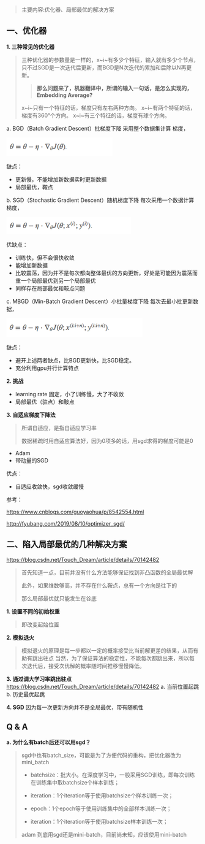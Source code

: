 > 主要内容:优化器、局部最优的解决方案

## 一、优化器

**1. 三种常见的优化器**

> 三种优化器的参数量是一样的，x~i~有多少个特征，输入就有多少个节点，只不过SGD是一次迭代后更新，而BGD是N次迭代的累加和后除以N再更新。
>
> > **那么问题来了，机器翻译中，所谓的输入一句话，是怎么实现的，Embedding Average?**
>
> x~i~只有一个特征的话，梯度只有左右两种方向。
> x~i~有两个特征的话，梯度有360°个方向。
> x~i~有三个特征的话，梯度有球个方向。



a. BGD（Batch Gradient Descent）批梯度下降
采用整个数据集计算 梯度，

![](BGD.png)

缺点：

- 更新慢，不能增加新数据实时更新数据
- 局部最优，鞍点

b. SGD（Stochastic Gradient Descent）随机梯度下降
每次采用一个数据计算梯度，

![](SGD.png)

优缺点：

- 训练快，但不会很快收敛
- 能增加新数据
- 比较震荡，因为并不是每次都向整体最优的方向更新，好处是可能因为震荡而重一个局部最优到另一个局部最优
- 同样存在局部最优和鞍点问题

c. MBGD（Min-Batch Gradient Descent）小批量梯度下降
每次去最小批更新数据，

![](MBGD.png)

缺点：

- 避开上述两者缺点，比BGD更新快，比SGD稳定。
- 充分利用gpu并行计算特点

**2. 挑战**

- learning rate 固定，小了训练慢，大了不收敛
- 局部最优（驻点）和鞍点

**3. 自适应梯度下降法**

> 所谓自适应，是指自适应学习率
>
> 数据稀疏时用自适应算法好，因为0项多的话，用sgd求得的梯度可能是0

- Adam
- 带动量的SGD

优点：

- 自适应收敛快，sgd收敛缓慢

参考：

https://www.cnblogs.com/guoyaohua/p/8542554.html

http://fyubang.com/2019/08/10/optimizer_sgd/
     

## 二、陷入局部最优的几种解决方案

https://blog.csdn.net/Touch_Dream/article/details/70142482

> 首先知道一点，目前并没有什么方法能够保证找到非凸函数的全局最优解
>
> 此外，如果维数够高，并不存在什么鞍点，总有一个方向是往下的
> 
> 那么局部最优就只能发生在谷底

**1. 设置不同的初始权重**

> 即改变起始位置

**2. 模拟退火**
> 模拟退火的原理是每一步都以一定的概率接受比当前解更差的结果，从而有助有跳出驻点
> 当然，为了保证算法的稳定性，不能每次都跳出来，所以每次迭代后，接受次优解的概率随时间推移慢慢降低。

**3. 通过调大学习率跳出驻点**
https://blog.csdn.net/Touch_Dream/article/details/70142482
a. 当前位置起跳
b. 历史最优起跳

**4. SGD**
因为每一次更新方向并不是全局最优，带有随机性

## Q & A

**a. 为什么有batch后还可以用sgd？**

> sgd中也有batch_size，可能是为了方便代码的重构，把优化器改为mini_batch
>
> - batchsize：批大小。在深度学习中，一般采用SGD训练，即每次训练在训练集中取batchsize个样本训练；
>
> - iteration：1个iteration等于使用batchsize个样本训练一次；
>
> - epoch：1个epoch等于使用训练集中的全部样本训练一次；
>
> - iteration：1个iteration等于使用batchsize样本训练一次；
>
> adam 到底用sgd还是mini-batch，目前尚未知，应该使用mini-batch

